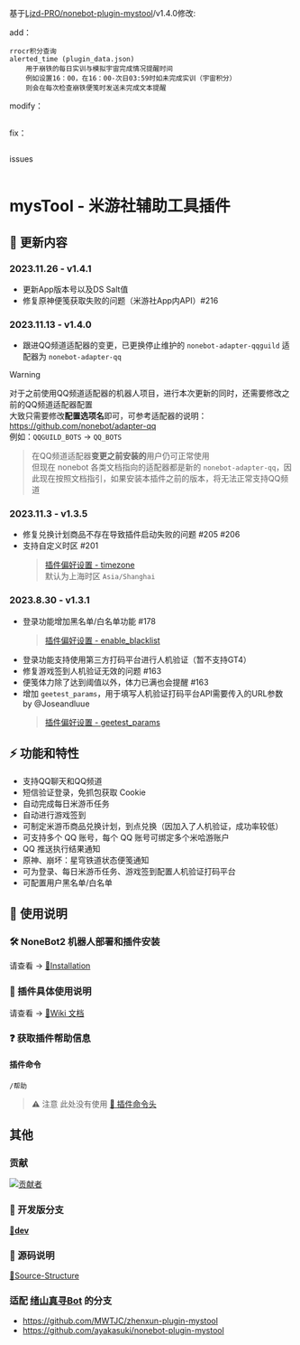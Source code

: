 基于[Ljzd-PRO/nonebot-plugin-mystool](https://github.com/Ljzd-PRO/nonebot-plugin-mystool)/v1.4.0修改:

add：
```
rrocr积分查询 
alerted_time (plugin_data.json) 
    用于崩铁的每日实训与模拟宇宙完成情况提醒时间
    例如设置16：00，在16：00-次日03:59时如未完成实训（宇宙积分）
    则会在每次检查崩铁便笺时发送未完成文本提醒
```
modify：
```

```


fix：
```

```
issues
```

```


# mysTool - 米游社辅助工具插件

## 📣 更新内容
### 2023.11.26 - v1.4.1
- 更新App版本号以及DS Salt值
- 修复原神便笺获取失败的问题（米游社App内API）#216

### 2023.11.13 - v1.4.0
- 跟进QQ频道适配器的变更，已更换停止维护的 `nonebot-adapter-qqguild` 适配器为 `nonebot-adapter-qq`

> [!Warning]
> 对于之前使用QQ频道适配器的机器人项目，进行本次更新的同时，还需要修改之前的QQ频道适配器配置 \
> 大致只需要修改**配置选项名**即可，可参考适配器的说明：
> https://github.com/nonebot/adapter-qq \
> 例如：`QQGUILD_BOTS` -> `QQ_BOTS`

> 在QQ频道适配器**变更之前安装的**用户仍可正常使用 \
> 但现在 nonebot 各类文档指向的适配器都是新的 `nonebot-adapter-qq`，因此现在按照文档指引，如果安装本插件之前的版本，将无法正常支持QQ频道


### 2023.11.3 - v1.3.5
- 修复兑换计划商品不存在导致插件启动失败的问题 #205 #206
- 支持自定义时区 #201
  > [插件偏好设置 - timezone](https://github.com/Ljzd-PRO/nonebot-plugin-mystool/wiki/Configuration-Preference#timezone)  
  > 默认为上海时区 `Asia/Shanghai`

### 2023.8.30 - v1.3.1
- 登录功能增加黑名单/白名单功能 #178
  > [插件偏好设置 - enable_blacklist](https://github.com/Ljzd-PRO/nonebot-plugin-mystool/wiki/Configuration-Preference#enable_blacklist)
- 登录功能支持使用第三方打码平台进行人机验证（暂不支持GT4）
- 修复游戏签到人机验证无效的问题 #163
- 便笺体力除了达到阈值以外，体力已满也会提醒 #163
- 增加 `geetest_params`，用于填写人机验证打码平台API需要传入的URL参数 by @Joseandluue
  > [插件偏好设置 - geetest_params](https://github.com/Ljzd-PRO/nonebot-plugin-mystool/wiki/Configuration-Preference#geetest_params)

## ⚡ 功能和特性

- 支持QQ聊天和QQ频道
- 短信验证登录，免抓包获取 Cookie
- 自动完成每日米游币任务
- 自动进行游戏签到
- 可制定米游币商品兑换计划，到点兑换（因加入了人机验证，成功率较低）
- 可支持多个 QQ 账号，每个 QQ 账号可绑定多个米哈游账户
- QQ 推送执行结果通知
- 原神、崩坏：星穹铁道状态便笺通知
- 可为登录、每日米游币任务、游戏签到配置人机验证打码平台
- 可配置用户黑名单/白名单

## 📖 使用说明

### 🛠️ NoneBot2 机器人部署和插件安装

请查看 -> [🔗Installation](https://github.com/Ljzd-PRO/nonebot-plugin-mystool/wiki/Installation)

### 📖 插件具体使用说明

请查看 -> [🔗Wiki 文档](https://github.com/Ljzd-PRO/nonebot-plugin-mystool/wiki)

### ❓ 获取插件帮助信息

#### 插件命令

```
/帮助
```

> ⚠️ 注意 此处没有使用 [🔗 插件命令头](https://github.com/Ljzd-PRO/nonebot-plugin-mystool/wiki/Configuration-Config#commandstart)

## 其他

### 贡献
<a href="https://github.com/Ljzd-PRO/nonebot-plugin-mystool/graphs/contributors">
  <img src="https://contrib.rocks/image?repo=Ljzd-PRO/nonebot-plugin-mystool&max=1000" alt="贡献者"/>
</a>

### 🔨 开发版分支
[**🔨dev**](https://github.com/Ljzd-PRO/nonebot-plugin-mystool/tree/dev)

### 📃 源码说明
[📃Source-Structure](https://github.com/Ljzd-PRO/nonebot-plugin-mystool/wiki/Source-Structure)

### 适配 [绪山真寻Bot](https://github.com/HibiKier/zhenxun_bot) 的分支
- https://github.com/MWTJC/zhenxun-plugin-mystool
- https://github.com/ayakasuki/nonebot-plugin-mystool
